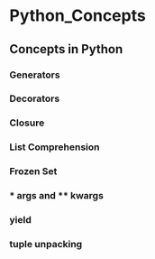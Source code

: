 # Python_Concepts
## Concepts in Python

### Generators
### Decorators
### Closure
### List Comprehension
### Frozen Set
### * args and ** kwargs
### yield
### tuple unpacking

 
